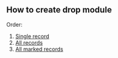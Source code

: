 ## How to create drop module

Order:
1. [Single record](https://github.com/Alexxx180/Prosperity/blob/sql/DML/Objects/Routines/Procedures/TablesModules/Drop/Single.sql)
2. [All records](https://github.com/Alexxx180/Prosperity/blob/sql/DML/Objects/Routines/Procedures/TablesModules/Drop/All.sql)
3. [All marked records](https://github.com/Alexxx180/Prosperity/blob/sql/DML/Objects/Routines/Procedures/TablesModules/Drop/Marked.sql)
